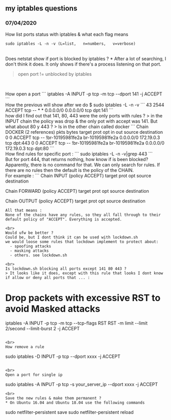 

## my iptables questions  

### 07/04/2020

How list ports status with iptables & what each flag means 
```
sudo iptables -L -n -v (L=list,   n=numbers,   v=verbose)
```

<br>
Does netstat show if port is blocked by iptables ?
* After a lot of searching, I don't think it does. It only shows if there's a process listening on that port.


> open port != unblocked by iptables

```
```
<br>
How open a port
```
iptables -A INPUT -p tcp -m tcp --dport 141 -j ACCEPT
```

<br>
How the previous will show after we do $ sudo iptables -L -n -v
```
43  2544 ACCEPT     tcp  --  *      *       0.0.0.0/0            0.0.0.0/0            tcp dpt:141
```

<br>
how did I find out that 141, 80, 443 were the only ports with rules ?
> in the INPUT chain the policy was drop & the only pot with accept was 141.
But what about 80 y 443 ?
> Is in the other chain called docker
```
Chain DOCKER (2 references)
 pkts bytes target     prot opt in     out     source               destination         
    0     0 ACCEPT     tcp  --  !br-10195981fe2a br-10195981fe2a  0.0.0.0/0            172.19.0.3           tcp dpt:443
    0     0 ACCEPT     tcp  --  !br-10195981fe2a br-10195981fe2a  0.0.0.0/0            172.19.0.3           tcp dpt:80
```

<br>
How find rules for specific port :
```
sudo iptables -L -n -v|grep 443
```

<br>
But for port 444, that returns nothing, how know if is been blocked?
Apparently, there is no command for that. We can only search for rules. If there are no rules then the default is the policy of the CHAIN. 
<br>
For example :
```
Chain INPUT (policy ACCEPT)
target     prot opt source               destination

Chain FORWARD (policy ACCEPT)
target     prot opt source               destination

Chain OUTPUT (policy ACCEPT)
target     prot opt source               destination 
```
All that means : 
None of the chains have any rules, so they all fall through to their default policy of "ACCEPT". Everything is accepted.

<br>
Would ufw be better ?
Could be, but I dont think it can be used with lockdown.sh
we would loose some rules that lockdown implement to protect about:
  - spoofing attacks
  - masking attacks
  - others. see lockdown.sh

<br>
Is lockdown.sh blocking all ports except 141 80 443 ?
> It looks like it does, except with this rule that looks I dont know if allow or deny all ports that ... :
```
# Drop packets with excessive RST to avoid Masked attacks
iptables -A INPUT -p tcp -m tcp --tcp-flags RST RST -m limit --limit 2/second --limit-burst 2 -j ACCEPT
```

<br>
How remove a rule
```
sudo iptables -D INPUT -p tcp --dport xxxx -j ACCEPT
```

<br>
Open a port for single ip
```
sudo iptables -A INPUT -p tcp -s your_server_ip --dport xxxx -j ACCEPT
```
<br>
Save the new rules & make them permanent ?
* On Ubuntu 16.04 and Ubuntu 18.04 use the following commands
```
sudo netfilter-persistent save
sudo netfilter-persistent reload
```

